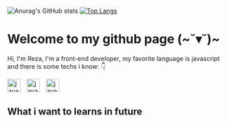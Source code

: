 ![Anurag's GitHub stats](https://github-readme-stats.vercel.app/api?username=womoboy&show_icons=true&theme=nord)
[![Top Langs](https://github-readme-stats.vercel.app/api/top-langs/?username=womoboy&layout=compact&theme=nord)](https://github.com/womoboy)

# Welcome to my github page (~˘▾˘)~
Hi, I'm Reza, I'm a front-end developer, my favorite language is javascript and there is some techs i know: 👇 

<img style="padding-right:10px;" width="30px" alt="javascript log" src="https://cdn.worldvectorlogo.com/logos/javascript-1.svg">
<img style="padding-right:10px;" width="30px" alt="javascript log" src="https://cdn.worldvectorlogo.com/logos/javascript-1.svg">
<img style="padding-right:10px;" width="30px" alt="javascript log" src="https://cdn.worldvectorlogo.com/logos/javascript-1.svg">


## What i want to learns in future


